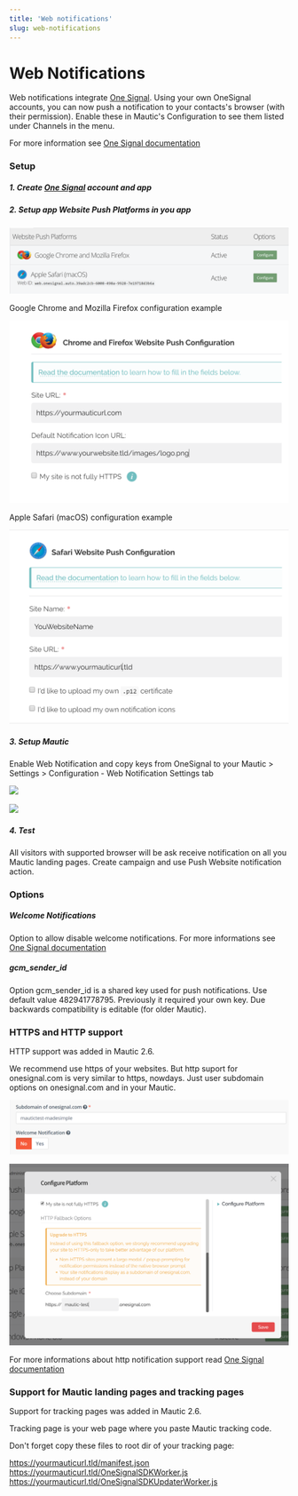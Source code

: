```yaml
---
title: 'Web notifications'
slug: web-notifications
---
```


# Web Notifications

Web notifications integrate [One Signal](https://onesignal.com/). Using your own OneSignal accounts, you can now push a notification to your contacts's browser (with their permission). Enable these in Mautic's Configuration to see them listed under Channels in the menu.

For more information see [One Signal documentation](https//documentation.onesignal.com/docs/web-push-setup)

### Setup

##### 1. Create [One Signal](https://onesignal.com/) account and app

##### 2. Setup app Website Push Platforms in you app

![](notification-setup1.PNG)

Google Chrome and Mozilla Firefox configuration example

![](notification-setup2.PNG)

Apple Safari (macOS) configuration example

![](notification-setup3.PNG)

##### 3. Setup Mautic

Enable Web Notification and copy keys from OneSignal to your Mautic > Settings > Configuration - Web Notification Settings tab

![](notification-setup4.PNG)

![](notification-setup5.PNG)

##### 4. Test

All visitors with supported browser will be ask receive notification on all you Mautic landing pages. Create campaign and use Push Website notification action.

### Options

##### Welcome Notifications

Option to allow disable welcome notifications.
For more informations see [One Signal documentation](https://documentation.onesignal.com/docs/welcome-notifications)

##### gcm_sender_id

Option gcm_sender_id is a shared key used for push notifications.
Use default value 482941778795. Previously it required your own key. Due backwards compatibility is editable (for older Mautic).

### HTTPS and HTTP support

HTTP support was added  in Mautic 2.6. 

We recommend use https of your websites. But http suport for onesignal.com  is very similar to https, nowdays.  Just user subdomain options on onesignal.com and in your Mautic.

![](notifications-setup7.PNG)

![](notifications-setup6.PNG)

For more informations about http notification support read  [One Signal documentation](https://documentation.onesignal.com/docs/web-push-sdk-setup-http)

### Support for Mautic landing pages and tracking pages

Support for tracking pages was added  in Mautic 2.6. 

Tracking page is your web page where you paste Mautic tracking code.

Don't forget copy these files to root dir of your tracking page:

https://yourmauticurl.tld/manifest.json
https://yourmauticurl.tld/OneSignalSDKWorker.js
https://yourmauticurl.tld/OneSignalSDKUpdaterWorker.js
